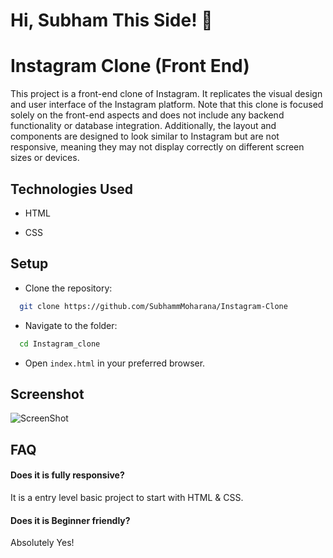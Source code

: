 
# Hi, Subham This Side! 👋


# Instagram Clone (Front End)

This project is a front-end clone of Instagram. It replicates the visual design and user interface of the Instagram platform. Note that this clone is focused solely on the front-end aspects and does not include any backend functionality or database integration. Additionally, the layout and components are designed to look similar to Instagram but are not responsive, meaning they may not display correctly on different screen sizes or devices.


## Technologies Used

- HTML

- CSS


## Setup
 - Clone the repository:

```bash
  git clone https://github.com/SubhammMoharana/Instagram-Clone
```
 - Navigate to the folder:

```bash
  cd Instagram_clone
```
- Open `index.html` in your preferred browser.

## Screenshot

![ScreenShot](https://github.com/SubhammMoharana/Instagram-Clone/assets/121431904/dc6a0166-0006-4802-8f1e-927a6715917c)



## FAQ

#### Does it is fully responsive?

It is a entry level basic project to start with HTML & CSS.

#### Does it is Beginner friendly?

Absolutely Yes!

